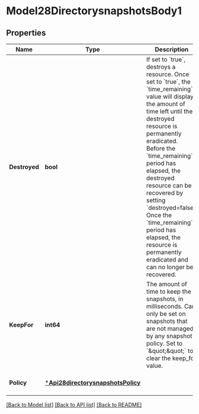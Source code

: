 # Model28DirectorysnapshotsBody1

## Properties
Name | Type | Description | Notes
------------ | ------------- | ------------- | -------------
**Destroyed** | **bool** | If set to &#x60;true&#x60;, destroys a resource. Once set to &#x60;true&#x60;, the &#x60;time_remaining&#x60; value will display the amount of time left until the destroyed resource is permanently eradicated. Before the &#x60;time_remaining&#x60; period has elapsed, the destroyed resource can be recovered by setting &#x60;destroyed&#x3D;false&#x60;. Once the &#x60;time_remaining&#x60; period has elapsed, the resource is permanently eradicated and can no longer be recovered. | [optional] [default to null]
**KeepFor** | **int64** | The amount of time to keep the snapshots, in milliseconds. Can only be set on snapshots that are not managed by any snapshot policy. Set to &#x60;\&quot;\&quot;&#x60; to clear the keep_for value. | [optional] [default to null]
**Policy** | [***Api28directorysnapshotsPolicy**](api2.8directorysnapshots_policy.md) |  | [optional] [default to null]

[[Back to Model list]](../README.md#documentation-for-models) [[Back to API list]](../README.md#documentation-for-api-endpoints) [[Back to README]](../README.md)

